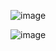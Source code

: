 
![image](https://github.com/user-attachments/assets/dc59efbf-6059-44f8-87c6-bc3e85593707)

![image](https://github.com/user-attachments/assets/6505742c-bc23-4e7a-91b3-7d427ac9a87a)


